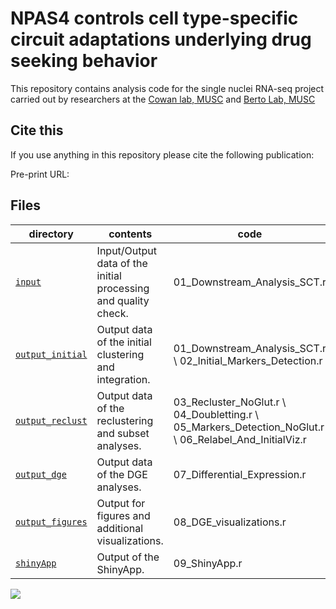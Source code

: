 NPAS4 controls cell type-specific circuit adaptations underlying drug seeking behavior 
==========================

This repository contains analysis code for the single nuclei RNA-seq project carried out by researchers at the [Cowan lab, MUSC](https://medicine.musc.edu/departments/neuroscience/research/cowan) and [Berto Lab, MUSC](https://bertolab.org/)

## Cite this

If you use anything in this repository please cite the following publication:

Pre-print URL: 

## Files

| directory | contents | code |
| --------- | -------- | -------- |
| [`input`](input/) | Input/Output data of the initial processing and quality check. | 01_Downstream_Analysis_SCT.r|
| [`output_initial`](output_initial/) | Output data of the initial clustering and integration. | 01_Downstream_Analysis_SCT.r \ 02_Initial_Markers_Detection.r|
| [`output_reclust`](output_reclust/) | Output data of the reclustering and subset analyses. | 03_Recluster_NoGlut.r \ 04_Doubletting.r \ 05_Markers_Detection_NoGlut.r \ 06_Relabel_And_InitialViz.r|
| [`output_dge`](output_dge/) | Output data of the DGE analyses. | 07_Differential_Expression.r |
| [`output_figures`](output_figures/) | Output for figures and additional visualizations. | 08_DGE_visualizations.r |
| [`shinyApp`](shinyApp/) | Output of the ShinyApp. | 09_ShinyApp.r|

![](Design.jpg)
